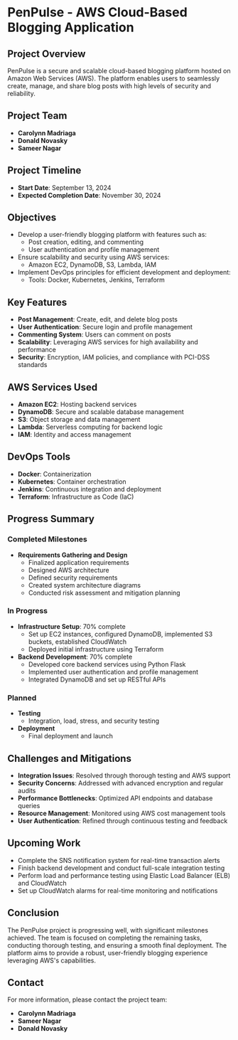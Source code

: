 # PenPulse - AWS Cloud-Based Blogging Application

## Project Overview
PenPulse is a secure and scalable cloud-based blogging platform hosted on Amazon Web Services (AWS). The platform enables users to seamlessly create, manage, and share blog posts with high levels of security and reliability.

## Project Team
- **Carolynn Madriaga**
- **Donald Novasky**
- **Sameer Nagar**

## Project Timeline
- **Start Date**: September 13, 2024
- **Expected Completion Date**: November 30, 2024

## Objectives
- Develop a user-friendly blogging platform with features such as:
  - Post creation, editing, and commenting
  - User authentication and profile management
- Ensure scalability and security using AWS services:
  - Amazon EC2, DynamoDB, S3, Lambda, IAM
- Implement DevOps principles for efficient development and deployment:
  - Tools: Docker, Kubernetes, Jenkins, Terraform

## Key Features
- **Post Management**: Create, edit, and delete blog posts
- **User Authentication**: Secure login and profile management
- **Commenting System**: Users can comment on posts
- **Scalability**: Leveraging AWS services for high availability and performance
- **Security**: Encryption, IAM policies, and compliance with PCI-DSS standards

## AWS Services Used
- **Amazon EC2**: Hosting backend services
- **DynamoDB**: Secure and scalable database management
- **S3**: Object storage and data management
- **Lambda**: Serverless computing for backend logic
- **IAM**: Identity and access management

## DevOps Tools
- **Docker**: Containerization
- **Kubernetes**: Container orchestration
- **Jenkins**: Continuous integration and deployment
- **Terraform**: Infrastructure as Code (IaC)

## Progress Summary
### Completed Milestones
- **Requirements Gathering and Design**
  - Finalized application requirements
  - Designed AWS architecture
  - Defined security requirements
  - Created system architecture diagrams
  - Conducted risk assessment and mitigation planning

### In Progress
- **Infrastructure Setup**: 70% complete
  - Set up EC2 instances, configured DynamoDB, implemented S3 buckets, established CloudWatch
  - Deployed initial infrastructure using Terraform
- **Backend Development**: 70% complete
  - Developed core backend services using Python Flask
  - Implemented user authentication and profile management
  - Integrated DynamoDB and set up RESTful APIs

### Planned
- **Testing**
  - Integration, load, stress, and security testing
- **Deployment**
  - Final deployment and launch

## Challenges and Mitigations
- **Integration Issues**: Resolved through thorough testing and AWS support
- **Security Concerns**: Addressed with advanced encryption and regular audits
- **Performance Bottlenecks**: Optimized API endpoints and database queries
- **Resource Management**: Monitored using AWS cost management tools
- **User Authentication**: Refined through continuous testing and feedback

## Upcoming Work
- Complete the SNS notification system for real-time transaction alerts
- Finish backend development and conduct full-scale integration testing
- Perform load and performance testing using Elastic Load Balancer (ELB) and CloudWatch
- Set up CloudWatch alarms for real-time monitoring and notifications

## Conclusion
The PenPulse project is progressing well, with significant milestones achieved. The team is focused on completing the remaining tasks, conducting thorough testing, and ensuring a smooth final deployment. The platform aims to provide a robust, user-friendly blogging experience leveraging AWS's capabilities.

## Contact
For more information, please contact the project team:
- **Carolynn Madriaga**
- **Sameer Nagar**
- **Donald Novasky**
